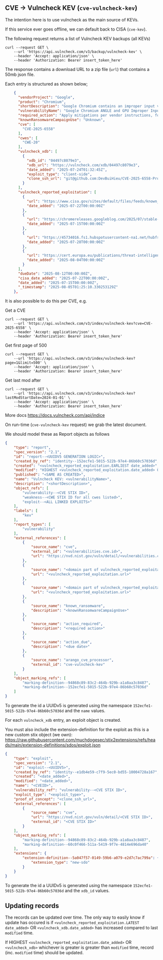 ## CVE -> Vulncheck KEV (`cve-vulncheck-kev`)

The intention here is to use vulncheck as the main source of KEVs.

If this service ever goes offline, we can default back to CISA (`cve-kev`).

The following request returns a list of Vulncheck KEV backups (all KEVs)

```shell
curl --request GET \
    --url 'https://api.vulncheck.com/v3/backup/vulncheck-kev' \
    --header 'Accept: application/json' \
    --header 'Authorization: Bearer insert_token_here'
```

The response contains a download URL to a zip file (`url`) that contains a 50mb json file.

Each entry is structured as shown below;

```json
    {
      "vendorProject": "Google",
      "product": "Chromium",
      "shortDescription": "Google Chromium contains an improper input validation vulnerability in ANGLE and GPU. This vulnerability could allow a remote attacker to potentially perform a sandbox escape via a crafted HTML page. This vulnerability could affect multiple web browsers that utilize Chromium, including, but not limited to, Google Chrome, Microsoft Edge, and Opera.",
      "vulnerabilityName": "Google Chromium ANGLE and GPU Improper Input Validation Vulnerability",
      "required_action": "Apply mitigations per vendor instructions, follow applicable BOD 22-01 guidance for cloud services, or discontinue use of the product if mitigations are unavailable.",
      "knownRansomwareCampaignUse": "Unknown",
      "cve": [
        "CVE-2025-6558"
      ],
      "cwes": [
        "CWE-20"
      ],
      "vulncheck_xdb": [
        {
          "xdb_id": "04497c8079e3",
          "xdb_url": "https://vulncheck.com/xdb/04497c8079e3",
          "date_added": "2025-07-24T01:32:45Z",
          "exploit_type": "client-side",
          "clone_ssh_url": "git@github.com:DevBuiHieu/CVE-2025-6558-Proof-Of-Concept.git"
        }
      ],
      "vulncheck_reported_exploitation": [
        {
          "url": "https://www.cisa.gov/sites/default/files/feeds/known_exploited_vulnerabilities.json",
          "date_added": "2025-07-22T00:00:00Z"
        },
        {
          "url": "https://chromereleases.googleblog.com/2025/07/stable-channel-update-for-desktop_15.html",
          "date_added": "2025-07-15T00:00:00Z"
        },
        {
          "url": "https://45734016.fs1.hubspotusercontent-na1.net/hubfs/45734016/Global%20Threat%20Report%2c%202025.pdf",
          "date_added": "2025-07-28T00:00:00Z"
        },
        {
          "url": "https://cert.europa.eu/publications/threat-intelligence/cb25-08/",
          "date_added": "2025-08-04T00:00:00Z"
        }
      ],
      "dueDate": "2025-08-12T00:00:00Z",
      "cisa_date_added": "2025-07-22T00:00:00Z",
      "date_added": "2025-07-15T00:00:00Z",
      "_timestamp": "2025-08-05T01:25:10.330253129Z"
    },
```

It is also possible to do this per CVE, e.g.

Get a CVE

```shell
curl --request GET \
    --url 'https://api.vulncheck.com/v3/index/vulncheck-kev?cve=CVE-2025-6558' \
    --header 'Accept: application/json' \
    --header 'Authorization: Bearer insert_token_here'
```

Get first page of 500

```shell
curl --request GET \
    --url 'https://api.vulncheck.com/v3/index/vulncheck-kev?page=1&limit=500' \
    --header 'Accept: application/json' \
    --header 'Authorization: Bearer insert_token_here'
```

Get last mod after

```shell
curl --request GET \
    --url 'https://api.vulncheck.com/v3/index/vulncheck-kev?lastModStartDate=2024-01-01' \
    --header 'Accept: application/json' \
    --header 'Authorization: Bearer insert_token_here'
```

More docs https://docs.vulncheck.com/api/indice

On run-time (`cve-vulncheck-kev` request) we grab the latest document. 

We should model these as Report objects as follows

```json
{
    "type": "report",
    "spec_version": "2.1",
    "id": "report--<UUIDV5 GENERATION LOGIC>",
    "created_by_ref": "identity--152ecfe1-5015-522b-97e4-86b60c57036d",
    "created": "<vulncheck_reported_exploitation.EARLIEST date_added>",
    "modified": "HIGHEST <vulncheck_reported_exploitation.date_added> OR <vulncheck_xdb> whichever is greater",
    "published": "<SAME AS CREATED>",
    "name": "Vulncheck KEV: <vulnerabilityName>",
    "description": "<shortDescription>",
    "object_refs": [
        "vulnerability--<CVE STIX ID>",
        "weakness--<CWE STIX ID for all cwes listed>",
        "exploit--<ALL LINKED EXPLOITS>"
    ],
    "labels": [
        "kev"
    ],
    "report_types": [
    	"vulnerability"
    ],
    "external_references": [
        {
            "source_name": "cve",
            "external_id": "<vulnerabilities.cve.id>",
            "url": "https://nvd.nist.gov/vuln/detail/<vulnerabilities.cve.id>"
        },
        {
            "source_name": "<domain part of vulncheck_reported_exploitation.url>",
            "url": "<vulncheck_reported_exploitation.url>"
        },
        {
            "source_name": "<domain part of vulncheck_reported_exploitation.url>",
            "url": "<vulncheck_reported_exploitation.url>"
        },
        {
            "source_name": "known_ransomware",
            "description": "<knownRansomwareCampaignUse>"
        },
        {
            "source_name": "action_required",
            "description": "<required action>"
        },
        {
            "source_name": "action_due",
            "description": "<due date>"
        },
        {
            "source_name": "arango_cve_processor",
            "external_id": "cve-vulncheck-kev"
        }
    ],
    "object_marking_refs": [
        "marking-definition--94868c89-83c2-464b-929b-a1a8aa3c8487",
        "marking-definition--152ecfe1-5015-522b-97e4-86b60c57036d"
    ]
}
```

To generate the id a UUIDv5 is generated using the namespace `152ecfe1-5015-522b-97e4-86b60c57036d` and the `name` values.

For each `vulncheck_xdb` entry, an exploit object is created.

You must also include the extension-definition for the exploit as this is a new custom stix object (we own): https://raw.githubusercontent.com/muchdogesec/stix2extensions/refs/heads/main/extension-definitions/sdos/exploit.json

```json
{
    "type": "exploit",
    "spec_version": "2.1",
    "id": "exploit--<UUIDV5>",
    "created_by_ref": "identity--e1db4e59-c7f9-5ec0-bd55-10004728a167",
    "created": "<date_added>",
    "modified": "<date_added>",
    "name": "<CVEID>",
    "vulnerability_ref": "vulnerability--<CVE STIX ID>",
    "exploit_type": "<exploit_type>",
    "proof_of_concept": "<clone_ssh_url>",
    "external_references": [
        {
            "source_name": "cve",
            "url": "https://nvd.nist.gov/vuln/detail/<CVE STIX ID>",
            "external_id": "<CVE STIX ID>"
        }
    ],
    "object_marking_refs": [
        "marking-definition--94868c89-83c2-464b-929b-a1a8aa3c8487",
        "marking-definition--60c0f466-511a-5419-9f7e-4814e696da40"
    ],
    "extensions": {
        "extension-definition--5a047f57-0149-59b6-a079-e2d7c7ac799a": {
            "extension_type": "new-sdo"
        }
    }
}
```

To generate the id a UUIDv5 is generated using the namespace `152ecfe1-5015-522b-97e4-86b60c57036d` and the `xdb_id` values.

## Updating records

The records can be updated over time. The only way to easily know if update has occured is if `<vulncheck_reported_exploitation.LATEST date_added>` OR `<vulncheck_xdb.date_added>` has increased compared to last `modified` time.

If HIGHEST `<vulncheck_reported_exploitation.date_added>` OR `<vulncheck_xdb>` whichever is greater is greater than `modified` time, record (inc. `modified` time) should be updated.